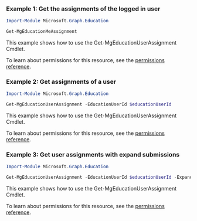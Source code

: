 ### Example 1: Get the assignments of the logged in user

```powershellImport-Module Microsoft.Graph.Education

Get-MgEducationMeAssignment
```
This example shows how to use the Get-MgEducationUserAssignment Cmdlet.
To learn about permissions for this resource, see the [permissions reference](/graph/permissions-reference).

### Example 2: Get assignments of a user

```powershellImport-Module Microsoft.Graph.Education

Get-MgEducationUserAssignment -EducationUserId $educationUserId
```
This example shows how to use the Get-MgEducationUserAssignment Cmdlet.
To learn about permissions for this resource, see the [permissions reference](/graph/permissions-reference).

### Example 3: Get user assignments with expand submissions

```powershellImport-Module Microsoft.Graph.Education

Get-MgEducationUserAssignment -EducationUserId $educationUserId -ExpandProperty "submissions"
```
This example shows how to use the Get-MgEducationUserAssignment Cmdlet.
To learn about permissions for this resource, see the [permissions reference](/graph/permissions-reference).

